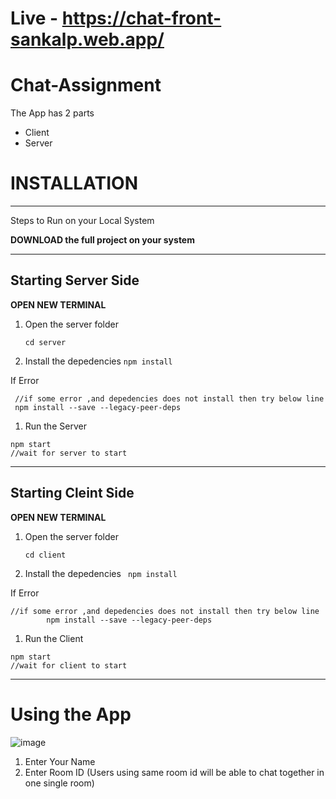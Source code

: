 # Live - https://chat-front-sankalp.web.app/

# Chat-Assignment

The App has 2 parts
- Client
- Server

# **INSTALLATION**
------------
Steps to Run on your Local System

**DOWNLOAD the full project on your system**

------------

**Starting Server Side**
------------
**OPEN NEW TERMINAL**

 
 1. Open the server folder
 
   

      ``cd server``

 1. Install the depedencies
```npm install```
     
If Error

     //if some error ,and depedencies does not install then try below line
     npm install --save --legacy-peer-deps
     
     
     
  1. Run the Server


    npm start
	//wait for server to start


------------

**Starting Cleint Side**
------------
**OPEN NEW TERMINAL**

 
 1. Open the server folder
 
   

      ``cd client``

 1. Install the depedencies
    `` npm install``
    
If Error

    //if some error ,and depedencies does not install then try below line
            npm install --save --legacy-peer-deps
	    
  1. Run the Client 


    
    npm start
	//wait for client to start


------------

# Using the App

![image](https://user-images.githubusercontent.com/98668668/172195918-e0f26098-01b8-48fb-934a-e9f924147859.png)


1. Enter Your Name
2. Enter Room ID (Users using same room id will be able to chat together in one single room)

